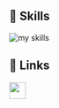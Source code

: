 <!-- アイコンの選択肢一覧：https://arc.net/l/quote/zizyykfh -->
## 🌱 Skills
<img alt="my skills" src="https://skillicons.dev/icons?theme=dark&perline=7&i=html,css,js,ts,react,java,python,kotlin,firebase,gcp,vite,figma,git,github,vscode,discord,bots" />
<br>



<!--
This repository is a ✨ _special_ ✨ repository because its `README.md` (this file) appears on your GitHub profile.

Here are some ideas to get you started:

- 🔭 I’m currently working on ...
- 🌱 I’m currently learning ...
- 👯 I’m looking to collaborate on ...
- 🤔 I’m looking for help with ...
- 💬 Ask me about ...
- 📫 How to reach me: ...
- 😄 Pronouns: ...
- ⚡ Fun fact: ...
-->



## 📖 Links
<a href="https://qiita.com/OhaGi_">
  <img src="https://qiita-image-store.s3.ap-northeast-1.amazonaws.com/0/3584262/1ccfb689-c8dd-410c-9afa-1e4084cb3d25.png"width="30">
</a>

